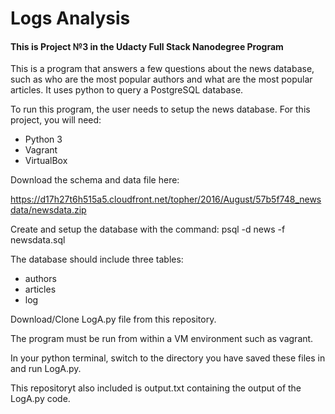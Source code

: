 # Logs Analysis

#### This is Project №3 in the Udacty Full Stack Nanodegree Program

This is a program that answers a few questions about the news database, such as who are the most popular authors and what are the most popular articles. It uses python to query a PostgreSQL database.

To run this program, the user needs to setup the news database.
For this project, you will need:
* Python 3
* Vagrant
* VirtualBox

Download the schema and data file here: 

https://d17h27t6h515a5.cloudfront.net/topher/2016/August/57b5f748_newsdata/newsdata.zip

Create and setup the database with the command: psql -d news -f newsdata.sql

The database should include three tables:
* authors
* articles
* log

Download/Clone LogA.py file from  this repository.

The program must be run from within a VM environment such as vagrant.

In your python terminal, switch to the directory you have saved these files in and run LogA.py.

This repositoryt also included is output.txt containing the output of the LogA.py code.
